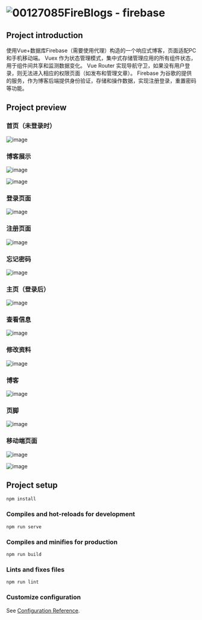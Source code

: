 # ![00127085](https://user-images.githubusercontent.com/71574640/152925335-7debf6bf-c2d4-4249-9f7c-e35f2ef696d4.png)FireBlogs - firebase

##  Project introduction

使用Vue+数据库Firebase（需要使用代理）构造的一个响应式博客，页面适配PC和手机移动端。
Vuex 作为状态管理模式，集中式存储管理应用的所有组件状态，用于组件间共享和监测数据变化。
Vue Router 实现导航守卫，如果没有用户登录，则无法进入相应的权限页面（如发布和管理文章）。
Firebase 为谷歌的提供的服务，作为博客后端提供身份验证，存储和操作数据，实现注册登录，重置密码等功能。

##  Project preview

### 首页（未登录时）

![image](https://user-images.githubusercontent.com/71574640/152923971-e3d8d9f8-add3-49b3-9137-43e5b694a9ab.png)

### 博客展示

![image](https://user-images.githubusercontent.com/71574640/152924020-7e11ffe7-4b33-4c69-bed2-f8b1a7d71096.png)

![image](https://user-images.githubusercontent.com/71574640/152924048-d0af6863-fa4d-4624-8748-1ad1438865d7.png)

### 登录页面

![image](https://user-images.githubusercontent.com/71574640/152924106-5e8c972d-969e-467b-b790-391121cde9f3.png)

### 注册页面 

![image](https://user-images.githubusercontent.com/71574640/152924142-89c7992f-0b1f-4e1c-a512-3bab8ff73e06.png)

### 忘记密码

![image](https://user-images.githubusercontent.com/71574640/152924625-3164e154-1584-4a6c-914d-3a07b31edfef.png)


### 主页（登录后）

![image](https://user-images.githubusercontent.com/71574640/152924197-27f8977e-4893-4f54-9ef9-f39fc1677a72.png)

### 查看信息

![image](https://user-images.githubusercontent.com/71574640/152924531-b4c6e97e-6295-4b23-a05f-9ed270ab0b95.png)

### 修改资料

![image](https://user-images.githubusercontent.com/71574640/152924588-e5b099b7-551f-4a41-b054-7386ffed2a85.png)

### 博客

![image](https://user-images.githubusercontent.com/71574640/152924231-a55fd004-0a31-4b59-8c45-a170732134bf.png)

### 页脚

![image](https://user-images.githubusercontent.com/71574640/152924069-4538e5a0-f754-48da-86f9-8d9709ab20d4.png)

### 移动端页面

![image](https://user-images.githubusercontent.com/71574640/152924376-c8fd9101-64dd-422b-9247-29de5f306e9a.png)

![image](https://user-images.githubusercontent.com/71574640/152924342-cb34293e-6607-4c34-a150-645650ea13cd.png)


## Project setup
```
npm install
```

### Compiles and hot-reloads for development
```
npm run serve
```

### Compiles and minifies for production
```
npm run build
```

### Lints and fixes files
```
npm run lint
```

### Customize configuration
See [Configuration Reference](https://cli.vuejs.org/config/).

